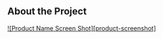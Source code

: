 <!-- About the Project -->
## About the Project
[![Product Name Screen Shot][product-screenshot]](https://example.com)
